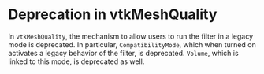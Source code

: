 # Deprecation in vtkMeshQuality

In `vtkMeshQuality`, the mechanism to allow users to run the filter in a legacy mode is deprecated.
In particular, `CompatibilityMode`, which when turned on activates a legacy behavior of the filter,
is deprecated. `Volume`, which is linked to this mode, is deprecated as well.

